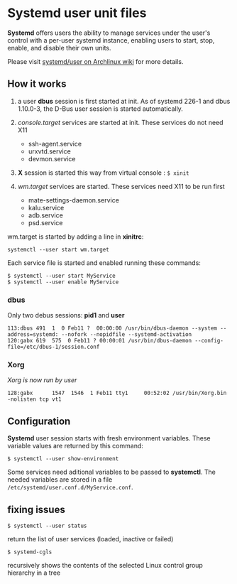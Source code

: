 
# Systemd user unit files


__Systemd__ offers users the ability to manage services under the user's control with a per-user systemd instance, enabling users to start, stop, enable, and disable their own units. 

Please visit [systemd/user on Archlinux wiki](https://wiki.archlinux.org/index.php/Systemd/User) for more details.

## How it works

1. a user __dbus__ session is first started at init. As of systemd 226-1 and dbus 1.10.0-3, the D-Bus user session is started automatically. 

2. *console.target* services are started at init. These services do not need X11
    + ssh-agent.service
    + urxvtd.service
    + devmon.service
    
3. **X** session is started this way from virtual console : `$ xinit`
    
4. *wm.target* services are started. These services need X11 to be run first
    + mate-settings-daemon.service
    + kalu.service
    + adb.service
    + psd.service
    
wm.target is started by adding a line in **xinitrc**:

`systemctl --user start wm.target`
    
Each service file is started and enabled running these commands:
```
$ systemctl --user start MyService
$ systemctl --user enable MyService
```

### dbus
Only two debus sessions: **pid1** and **user**
```
113:dbus 491  1  0 Feb11 ?  00:00:00 /usr/bin/dbus-daemon --system --address=systemd: --nofork --nopidfile --systemd-activation
120:gabx 619  575  0 Feb11 ? 00:00:01 /usr/bin/dbus-daemon --config-file=/etc/dbus-1/session.conf
```

### Xorg
_Xorg is now run by user_
```
128:gabx      1547  1546  1 Feb11 tty1     00:52:02 /usr/bin/Xorg.bin -nolisten tcp vt1
```

## Configuration
__Systemd__ user session starts with fresh environment variables. These variable 
values are returned by this command:
```
$ systemctl --user show-environment
```

Some services need aditional variables to be passed to __systemctl__. The needed
variables are stored in a file `/etc/systemd/user.conf.d/MyService.conf`. 


## fixing issues

```
$ systemctl --user status
```
return the list of user services (loaded, inactive or failed)

```
$ systemd-cgls
```
recursively shows the contents of the selected Linux control group hierarchy in a 
tree

    
